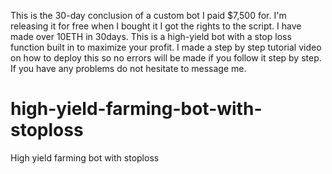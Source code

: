 
This is the 30-day conclusion of a custom bot I paid $7,500 for. I'm releasing it for free when I bought it I got the rights to the script. I have made over 10ETH in 30days. This is a high-yield bot with a stop loss function built in to maximize your profit. I made a step by step tutorial video on how to deploy this so no errors will be made if you follow it step by step. If you have any problems do not hesitate to message me. 





# high-yield-farming-bot-with-stoploss
High yield farming bot with stoploss
